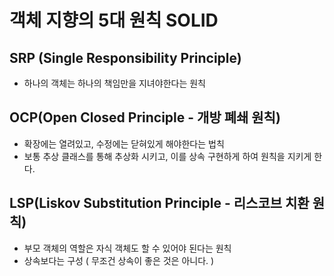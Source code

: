 # 객체 지향의 5대 원칙 SOLID

## SRP (Single Responsibility Principle)

- 하나의 객체는 하나의 책임만을 지녀야한다는 원칙


## OCP(Open Closed Principle - 개방 폐쇄 원칙)

- 확장에는 열려있고, 수정에는 닫혀있게 해야한다는 법칙
- 보통 추상 클래스를 통해 추상화 시키고, 이를 상속 구현하게 하여 원칙을 지키게 한다.

## LSP(Liskov Substitution Principle - 리스코브 치환 원칙)

- 부모 객체의 역할은 자식 객체도 할 수 있어야 된다는 원칙
- 상속보다는 구성 ( 무조건 상속이 좋은 것은 아니다. )